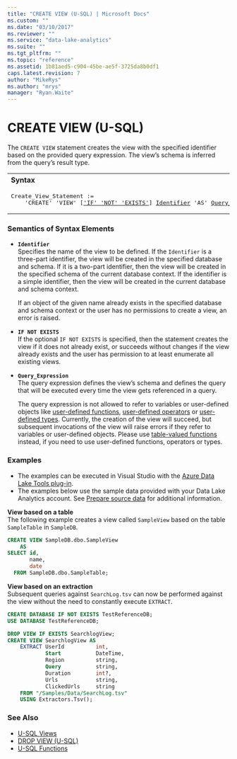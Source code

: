 ```yaml
---
title: "CREATE VIEW (U-SQL) | Microsoft Docs"
ms.custom: ""
ms.date: "03/10/2017"
ms.reviewer: ""
ms.service: "data-lake-analytics"
ms.suite: ""
ms.tgt_pltfrm: ""
ms.topic: "reference"
ms.assetid: 1b81aed5-c904-45be-ae5f-3725da8b0df1
caps.latest.revision: 7
author: "MikeRys"
ms.author: "mrys"
manager: "Ryan.Waite"
---
```

# CREATE VIEW (U-SQL)
The `CREATE VIEW` statement creates the view with the specified identifier based on the provided query expression. The view’s schema is inferred from the query’s result type.  
  
<table><th align="left">Syntax</th><tr><td><pre>
Create_View_Statement :=                                                                                 
    'CREATE' 'VIEW' [<a href="#INE">'IF' 'NOT' 'EXISTS'</a>] <a href="#Ident">Identifier</a> 'AS' <a href="#qry_exp">Query_Expression</a>.
</pre></td></table>
 
### Semantics of Syntax Elements    
-   <a name="Ident"></a>**`Identifier`**  
    Specifies the name of the view to be defined. If the `Identifier` is a three-part identifier, the view will be created in the specified database and schema. If it is a two-part identifier, then the view will be created in the specified schema of the current database context. If the identifier is a simple identifier, then the view will be created in the current database and schema context.  
  
    If an object of the given name already exists in the specified database and schema context or the user has no permissions to create a view, an error is raised.  
  
-   <a name="INE"></a>**`IF NOT EXISTS`**   
    If the optional `IF NOT EXISTS` is specified, then the statement creates the view if it does not already exist, or succeeds without changes if the view already exists and the user has permission to at least enumerate all existing views.  
  
-   <a name="qry_exp"></a>**`Query_Expression`**  
    The query expression defines the view’s schema and defines the query that will be executed every time the view gets referenced in a query.  
  
    The query expression is not allowed to refer to variables or user-defined objects like [user-defined functions](https://docs.microsoft.com/azure/data-lake-analytics/data-lake-analytics-u-sql-programmability-guide#user-defined-functions---udf), [user-defined operators](https://docs.microsoft.com/azure/data-lake-analytics/data-lake-analytics-u-sql-programmability-guide#user-defined-objects--udo) or [user-defined types](https://docs.microsoft.com/azure/data-lake-analytics/data-lake-analytics-u-sql-programmability-guide#using-user-defined-types---udt). Currently, the creation of the view will succeed, but subsequent invocations of the view will raise errors if they refer to variables or user-defined objects. Please use [table-valued functions](u-sql-table-valued-functions.md) instead, if you need to use user-defined functions, operators or types.
      
### Examples    
- The examples can be executed in Visual Studio with the [Azure Data Lake Tools plug-in](https://www.microsoft.com/download/details.aspx?id=49504).  
- The examples below use the sample data provided with your Data Lake Analytics account. See [Prepare source data](https://docs.microsoft.com/azure/data-lake-analytics/data-lake-analytics-get-started-portal#prepare-source-data) for additional information.

**View based on a table**     
The following example creates a view called `SampleView` based on the table `SampleTable` in `SampleDB`.  
```sql
CREATE VIEW SampleDB.dbo.SampleView  
    AS  
SELECT id,  
       name,  
       date  
  FROM SampleDB.dbo.SampleTable;  
```

**View based on an extraction**   
Subsequent queries against `SearchLog.tsv` can now be performed against the view without the need to constantly execute `EXTRACT`.
```sql
CREATE DATABASE IF NOT EXISTS TestReferenceDB;
USE DATABASE TestReferenceDB; 

DROP VIEW IF EXISTS SearchlogView;
CREATE VIEW SearchlogView AS  
    EXTRACT UserId          int,
            Start           DateTime,
            Region          string,
            Query           string,
            Duration        int?,
            Urls            string,
            ClickedUrls     string
    FROM "/Samples/Data/SearchLog.tsv"
    USING Extractors.Tsv();
```

### See Also    
- [U-SQL Views](u-sql-views.md) 
- [DROP VIEW (U-SQL)](drop-view-u-sql.md)
- [U-SQL Functions](u-sql-functions.md)  
